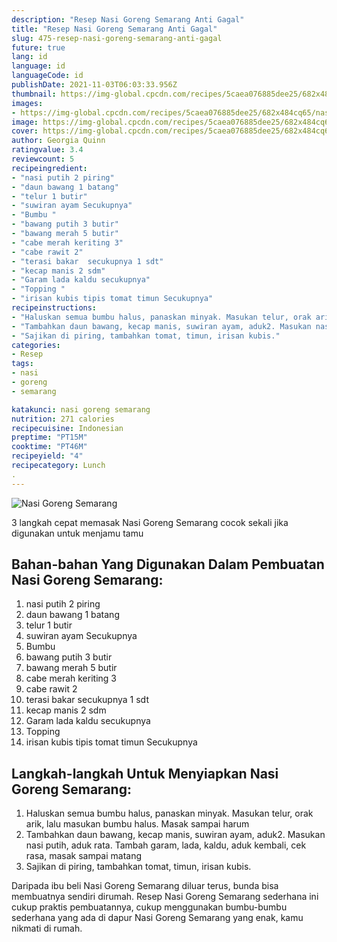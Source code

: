 ```yaml
---
description: "Resep Nasi Goreng Semarang Anti Gagal"
title: "Resep Nasi Goreng Semarang Anti Gagal"
slug: 475-resep-nasi-goreng-semarang-anti-gagal
future: true
lang: id
language: id
languageCode: id
publishDate: 2021-11-03T06:03:33.956Z 
thumbnail: https://img-global.cpcdn.com/recipes/5caea076885dee25/682x484cq65/nasi-goreng-semarang-foto-resep-utama.png
images:
- https://img-global.cpcdn.com/recipes/5caea076885dee25/682x484cq65/nasi-goreng-semarang-foto-resep-utama.png
image: https://img-global.cpcdn.com/recipes/5caea076885dee25/682x484cq65/nasi-goreng-semarang-foto-resep-utama.png
cover: https://img-global.cpcdn.com/recipes/5caea076885dee25/682x484cq65/nasi-goreng-semarang-foto-resep-utama.png
author: Georgia Quinn
ratingvalue: 3.4
reviewcount: 5
recipeingredient:
- "nasi putih 2 piring"
- "daun bawang 1 batang"
- "telur 1 butir"
- "suwiran ayam Secukupnya"
- "Bumbu "
- "bawang putih 3 butir"
- "bawang merah 5 butir"
- "cabe merah keriting 3"
- "cabe rawit 2"
- "terasi bakar  secukupnya 1 sdt"
- "kecap manis 2 sdm"
- "Garam lada kaldu secukupnya"
- "Topping "
- "irisan kubis tipis tomat timun Secukupnya"
recipeinstructions:
- "Haluskan semua bumbu halus, panaskan minyak. Masukan telur, orak arik, lalu masukan bumbu halus. Masak sampai harum"
- "Tambahkan daun bawang, kecap manis, suwiran ayam, aduk2. Masukan nasi putih, aduk rata. Tambah garam, lada, kaldu, aduk kembali, cek rasa, masak sampai matang"
- "Sajikan di piring, tambahkan tomat, timun, irisan kubis."
categories:
- Resep
tags:
- nasi
- goreng
- semarang

katakunci: nasi goreng semarang 
nutrition: 271 calories
recipecuisine: Indonesian
preptime: "PT15M"
cooktime: "PT46M"
recipeyield: "4"
recipecategory: Lunch
. 
---
```



![Nasi Goreng Semarang](https://img-global.cpcdn.com/recipes/5caea076885dee25/682x484cq65/nasi-goreng-semarang-foto-resep-utama.png)

3 langkah cepat memasak  Nasi Goreng Semarang cocok sekali jika digunakan untuk menjamu tamu

<!--inarticleads1-->

## Bahan-bahan Yang Digunakan Dalam Pembuatan Nasi Goreng Semarang:

1. nasi putih 2 piring
1. daun bawang 1 batang
1. telur 1 butir
1. suwiran ayam Secukupnya
1. Bumbu 
1. bawang putih 3 butir
1. bawang merah 5 butir
1. cabe merah keriting 3
1. cabe rawit 2
1. terasi bakar  secukupnya 1 sdt
1. kecap manis 2 sdm
1. Garam lada kaldu secukupnya
1. Topping 
1. irisan kubis tipis tomat timun Secukupnya



<!--inarticleads2-->

## Langkah-langkah Untuk Menyiapkan Nasi Goreng Semarang:

1. Haluskan semua bumbu halus, panaskan minyak. Masukan telur, orak arik, lalu masukan bumbu halus. Masak sampai harum
1. Tambahkan daun bawang, kecap manis, suwiran ayam, aduk2. Masukan nasi putih, aduk rata. Tambah garam, lada, kaldu, aduk kembali, cek rasa, masak sampai matang
1. Sajikan di piring, tambahkan tomat, timun, irisan kubis.




Daripada ibu beli  Nasi Goreng Semarang  diluar terus, bunda  bisa membuatnya sendiri dirumah. Resep  Nasi Goreng Semarang  sederhana ini cukup praktis pembuatannya, cukup menggunakan bumbu-bumbu sederhana yang ada di dapur  Nasi Goreng Semarang  yang enak, kamu nikmati di rumah.
